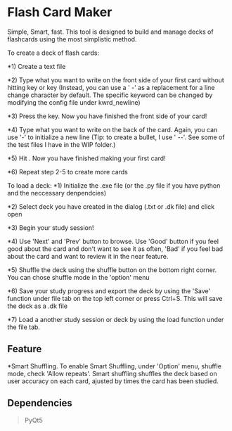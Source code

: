 # Flash Card Maker

Simple, Smart, fast. This tool is designed to build and manage decks of flashcards using the most simplistic method.

To create a deck of flash cards:

  *1) Create a text file
  
  *2) Type what you want to write on the front side of your first card without hitting <Tab> key or <Enter> key (Instead, you can use a ' -' as a replacement for a line change character by default. The specific keyword can be changed by modifying the config file under kwrd_newline)
 
  *3) Press the <tab> key. Now you have finished the front side of your card!
 
  *4) Type what you want to write on the back of the card. Again, you can use '-' to initialize a new line (Tip: to create a bullet, I use ' --'. See some of the test files I have in the WIP folder.)
  
  *5) Hit <enter>. Now you have finished making your first card!
 
  *6) Repeat step 2-5 to create more cards

To load a deck:
  *1) Initialize the .exe file (or the .py file if you have python and the neccessary denpendcies) 
  
  *2) Select deck you have created in the dialog (.txt or .dk file) and click open
  
  *3) Begin your study session!
  
  *4) Use 'Next' and 'Prev' button to browse. Use 'Good' button if you feel good about the card and don't want to see it as often, 'Bad' if you feel bad about the card and want to review it in the near feature.
  
  *5) Shuffle the deck using the shuffle button on the bottom right corner. You can chose shuffle mode in the 'option' menu
  
  *6) Save your study progress and export the deck by using the 'Save' function under file tab on the top left corner or press Ctrl+S. This will save the deck as a .dk file
  
  *7) Load a another study session or deck by using the load function under the file tab.

## Feature
*Smart Shuffling. To enable Smart Shuffling, under 'Option' menu, shuffle mode, check 'Allow repeats'. Smart shuffling shuffles the deck based on user accuracy on each card, ajusted by times the card has been studied.


## Dependencies
>PyQt5

